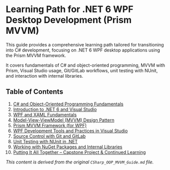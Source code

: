 # Learning Path for .NET 6 WPF Desktop Development (Prism MVVM)

This guide provides a comprehensive learning path tailored for transitioning into C# development, focusing on .NET 6 WPF desktop applications using the Prism MVVM framework.

It covers fundamentals of C# and object-oriented programming, MVVM with Prism, Visual Studio usage, Git/GitLab workflows, unit testing with NUnit, and interaction with internal libraries.

## Table of Contents

1.  [C# and Object-Oriented Programming Fundamentals](./docs/01_csharp_oop.md)
2.  [Introduction to .NET 6 and Visual Studio](./docs/02_dotnet_vs.md)
3.  [WPF and XAML Fundamentals](./docs/03_wpf_xaml.md)
4.  [Model-View-ViewModel (MVVM) Design Pattern](./docs/04_mvvm.md)
5.  [Prism MVVM Framework (for WPF)](./docs/05_prism.md)
6.  [WPF Development Tools and Practices in Visual Studio](./docs/06_wpf_tools.md)
7.  [Source Control with Git and GitLab](./docs/07_git_gitlab.md)
8.  [Unit Testing with NUnit in .NET](./docs/08_nunit.md)
9.  [Working with NuGet Packages and Internal Libraries](./docs/09_nuget.md)
10. [Putting It All Together – Capstone Project & Continued Learning](./docs/10_capstone.md)

*This content is derived from the original `CSharp_OOP_MVVM_Guide.md` file.*
